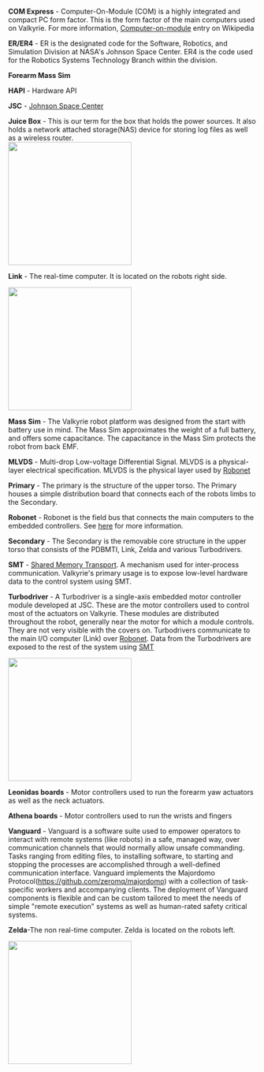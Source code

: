 **COM Express** - Computer-On-Module (COM) is a highly integrated and compact PC form factor.  This is the form factor of the main computers used on Valkyrie.  For more information, [Computer-on-module](https://en.wikipedia.org/wiki/Computer-on-module) entry on Wikipedia  

**ER/ER4** - ER is the designated code for the Software, Robotics, and Simulation Division at NASA's Johnson Space Center.  ER4 is the code used for the Robotics Systems Technology Branch within the division.  

**Forearm Mass Sim**

**HAPI** - Hardware API  

**JSC** - [Johnson Space Center](http://www.nasa.gov/centers/johnson/home/index.html)

**Juice Box** - This is our term for the box that holds the power sources. It also holds a network attached storage(NAS) device for storing log files as well as a wireless router.  
<img src="https://github.com/NASA-JSC-Robotics/valkyrie/wiki/images/JuiceBox.png" width="250">  

**Link** - The real-time computer. It is located on the robots right side.

<img src="https://github.com/NASA-JSC-Robotics/valkyrie/wiki/images/Link.png" width="250">

**Mass Sim** - The Valkyrie robot platform was designed from the start with battery use in mind. The Mass Sim approximates the weight of a full battery, and offers some capacitance. The capacitance in the Mass Sim protects the robot from back EMF.  

**MLVDS** - Multi-drop Low-voltage Differential Signal.  MLVDS is a physical-layer electrical specification.  MLVDS is the physical layer used by [Robonet](Robonet)  

**Primary** - The primary is the structure of the upper torso. The Primary houses a simple distribution board that connects each of the robots limbs to the Secondary.  

**Robonet** - Robonet is the field bus that connects the main computers to the embedded controllers.  See [here](Robonet) for more information.

**Secondary** - The Secondary is the removable core structure in the upper torso that consists of the PDBMTI, Link, Zelda and various Turbodrivers.  

**SMT** - [Shared Memory Transport](Shared-Memory-Transport).  A mechanism used for inter-process communication.  Valkyrie's primary usage is to expose low-level hardware data to the control system using SMT.

**Turbodriver** - A Turbodriver is a single-axis embedded motor controller module developed at JSC. These are the motor controllers used to control most of the actuators on Valkyrie. These modules are distributed throughout the robot, generally near the motor for which a module controls. They are not very visible with the covers on.  Turbodrivers communicate to the main I/O computer (Link) over [Robonet](Robonet).  Data from the Turbodrivers are exposed to the rest of the system using [SMT](Shared-Memory-Transport)

<img src="https://github.com/NASA-JSC-Robotics/valkyrie/wiki/images/Turbodriver.png" width="250">  

**Leonidas boards** - Motor controllers used to run the forearm yaw actuators as well as the neck actuators.

**Athena boards** - Motor controllers used to run the wrists and fingers

**Vanguard** - Vanguard is a software suite used to empower operators to interact with remote systems (like robots) in a safe, managed way, over communication channels that would normally allow unsafe commanding.  Tasks ranging from editing files, to installing software, to starting and stopping the processes are accomplished through a well-defined communication interface.  Vanguard implements the Majordomo Protocol(https://github.com/zeromq/majordomo) with a collection of task-specific workers and accompanying clients.  The deployment of Vanguard components is flexible and can be custom tailored to meet the needs of simple "remote execution" systems as well as human-rated safety critical systems.

**Zelda**-The non real-time computer. Zelda is located on the robots left.

<img src="https://github.com/NASA-JSC-Robotics/valkyrie/wiki/images/Zelda.png" width="250">
